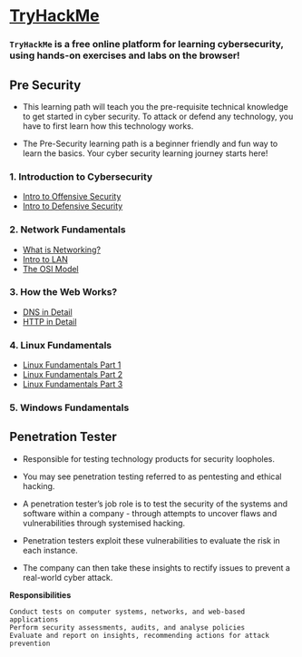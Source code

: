 # [TryHackMe](https://tryhackme.com/)

### **`TryHackMe`** is a free online platform for learning cybersecurity, using hands-on exercises and labs on the browser!
 

## Pre Security

- This learning path will teach you the pre-requisite technical knowledge to get started in cyber security. To attack or defend any technology, you have to first learn how this technology works.

- The Pre-Security learning path is a beginner friendly and fun way to learn the basics. Your cyber security learning journey starts here!

### 1. Introduction to Cybersecurity

- [Intro to Offensive Security](https://github.com/ShubhamJagtap2000/TryHackMe-THM/tree/main/01%20-%20Introduction%20to%20Cybersecurity/01%20-%20Intro%20to%20Offensive%20Security)
- [Intro to Defensive Security](https://github.com/ShubhamJagtap2000/TryHackMe-THM/tree/main/01%20-%20Introduction%20to%20Cybersecurity/02%20-%20Intro%20to%20Defensive%20Security)
      
### 2. Network Fundamentals

- [What is Networking?](https://github.com/ShubhamJagtap2000/TryHackMe-THM/tree/main/02%20-%20Network%20Fundamentals/01%20-%20What%20is%20Networking)
- [Intro to LAN](https://github.com/ShubhamJagtap2000/TryHackMe-THM/tree/main/02%20-%20Network%20Fundamentals/02%20-%20Intro%20to%20LAN)
- [The OSI Model](https://github.com/ShubhamJagtap2000/TryHackMe-THM/tree/main/02%20-%20Network%20Fundamentals/03%20-%20The%20OSI%20Model)

### 3. How the Web Works?

- [DNS in Detail](https://github.com/ShubhamJagtap2000/TryHackMe-THM/tree/main/03%20-%20How%20the%20Web%20Works%3F/01%20-%20DNS%20in%20Detail)
- [HTTP in Detail](https://github.com/ShubhamJagtap2000/TryHackMe-THM/tree/main/03%20-%20How%20the%20Web%20Works%3F/02%20-%20HTTP%20in%20Detail)

### 4. Linux Fundamentals

- [Linux Fundamentals Part 1](https://github.com/ShubhamJagtap2000/TryHackMe-THM/tree/main/04%20-%20Linux%20Fundamentals/01%20-%20Linux%20Fundamentals%20Part%201)
- [Linux Fundamentals Part 2](https://github.com/ShubhamJagtap2000/TryHackMe-THM/tree/main/04%20-%20Linux%20Fundamentals/01%20-%20Linux%20Fundamentals%20Part%202)
- [Linux Fundamentals Part 3](https://github.com/ShubhamJagtap2000/TryHackMe-THM/tree/main/04%20-%20Linux%20Fundamentals/01%20-%20Linux%20Fundamentals%20Part%203)

### 5. Windows Fundamentals




## Penetration Tester

- Responsible for testing technology products for security loopholes.

- You may see penetration testing referred to as pentesting and ethical hacking. 
- A penetration tester’s job role is to test the security of the systems and software within a company - through attempts to uncover flaws and vulnerabilities through systemised hacking. 
- Penetration testers exploit these vulnerabilities to evaluate the risk in each instance. 
- The company can then take these insights to rectify issues to prevent a real-world cyber attack.

**Responsibilities**

    Conduct tests on computer systems, networks, and web-based applications
    Perform security assessments, audits, and analyse policies
    Evaluate and report on insights, recommending actions for attack prevention


